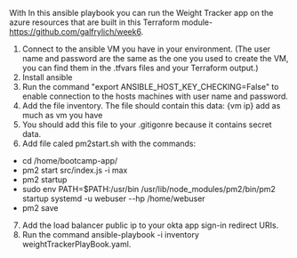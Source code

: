 With In this ansible playbook you can run the Weight Tracker app on the azure resources that are built in this Terraform module- https://github.com/galfrylich/week6.

1. Connect to the ansible VM you have in your environment. (The user name and password are the same as the one you used to create the VM, you can find them in the .tfvars files and your Terraform output.)
2. Install ansible
3. Run the command "export ANSIBLE_HOST_KEY_CHECKING=False" to enable connection to the hosts machines with user name and password.
4. Add the file inventory. The file should contain this data: {vm ip} add as much as vm you have
5. You should add this file to your .gitigonre because it contains secret data.
6. Add file caled pm2start.sh with the commands:
* cd /home/bootcamp-app/
* pm2 start src/index.js -i max
* pm2 startup
* sudo env PATH=$PATH:/usr/bin /usr/lib/node_modules/pm2/bin/pm2 startup systemd -u webuser --hp /home/webuser
* pm2 save

7. Add the load balancer public ip to your okta app sign-in redirect URIs.
8. Run the command ansible-playbook -i inventory weightTrackerPlayBook.yaml.
    
    

